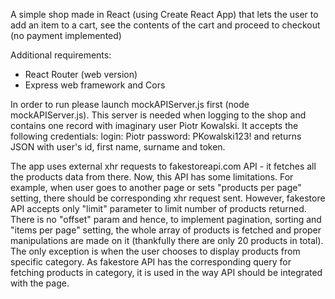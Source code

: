 A simple shop made in React (using Create React App) that lets the user to add an item to a cart, see the contents of the cart and proceed to checkout (no payment implemented)

Additional requirements:
- React Router (web version)
- Express web framework and Cors

In order to run please launch mockAPIServer.js first (node mockAPIServer.js). This server is needed when logging to the shop and contains one record with imaginary user Piotr Kowalski. It accepts the following credentials:
login: Piotr
password: PKowalski123!
and returns JSON with user's id, first name, surname and token.

The app uses external xhr requests to fakestoreapi.com API - it fetches all the products data from there.
Now, this API has some limitations. For example, when user goes to another page or sets "products per page" setting, there should be corresponding xhr request sent. However, fakestore API accepts only "limit" parameter to limit number of products returned. There is no "offset" param and hence, to implement pagination, sorting and "items per page" setting, the whole array of products is fetched and proper manipulations are made on it (thankfully there are only 20 products in total). The only exception is when the user chooses to display products from specific category. As fakestore API has the corresponding query for fetching products in category, it is used in the way API should be integrated with the page.
